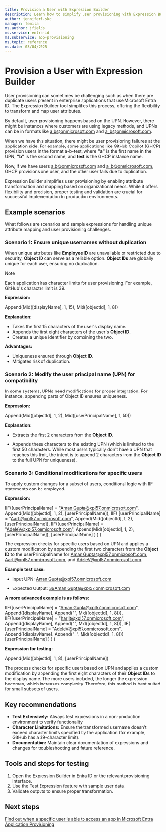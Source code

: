 ```yaml
---
title: Provision a User with Expression Builder
description: Learn how to simplify user provisioning with Expression Builder, handle duplicate users, and transform user attributes for seamless integration. 
author: jenniferf-skc
manager: femila
ms.author: jfields
ms.service: entra-id
ms.subservice: app-provisioning
ms.topic: reference
ms.date: 03/04/2025
---
```


# Provision a User with Expression Builder

User provisioning can sometimes be challenging such as when there are duplicate users present in enterprise applications that use Microsoft Entra ID. The Expression Builder tool simplifies this process, offering the flexibility to transform and map user attributes. 

By default, user provisioning happens based on the UPN. However, there might be instances where customers are using legacy methods, and UPNs can be in formats like a.b@onmicrosoft.com and a_b@onmicrosoft.com. 

When we have this situation, there might be user provisioning failures at the application side. For example, some applications like GitHub Copilot (GHCP) provision users in the format a-b-test, where **"a"** is the first name in the UPN, **"b"** is the second name, and **test** is the GHCP instance name. 

Now, if we have users a.b@onmicrosoft.com and a_b@onmicrosoft.com, GHCP provisions one user, and the other user fails due to duplication. 

Expression Builder simplifies user provisioning by enabling attribute transformation and mapping based on organizational needs. While it offers flexibility and precision, proper testing and validation are crucial for successful implementation in production environments.

## Example scenarios

What follows are scenarios and sample expressions for handling unique attribute mapping and user provisioning challenges.

### Scenario 1: Ensure unique usernames without duplication

When unique attributes like **Employee ID** are unavailable or restricted due to security, **Object ID** can serve as a reliable option. **Object IDs** are globally unique for each user, ensuring no duplication. 

> [!NOTE]
> Each application has character limits for user provisioning. For example, GitHub's character limit is 39. 

**Expression:** 

Append(Mid([displayName], 1, 15), Mid([objectId], 1, 8)) 

**Explanation:** 

- Takes the first 15 characters of the user's display name. 
- Appends the first eight characters of the user's **Object ID**. 
- Creates a unique identifier by combining the two. 

**Advantages:** 

- Uniqueness ensured through **Object ID**. 
- Mitigates risk of duplication. 

### Scenario 2: Modify the user principal name (UPN) for compatibility 

In some systems, UPNs need modifications for proper integration. For instance, appending parts of Object ID ensures uniqueness. 

**Expression:** 

Append(Mid([objectId], 1, 2), Mid([userPrincipalName], 1, 50)) 

**Explanation:** 

- Extracts the first 2 characters from the **Object ID**. 

- Appends these characters to the existing UPN (which is limited to the first 50 characters. While most users typically don't have a UPN that reaches this limit, the intent is to append 2 characters from the **Object ID** to the full UPN for uniqueness). 

### Scenario 3: Conditional modifications for specific users 
To apply custom changes for a subset of users, conditional logic with IIF statements can be employed. 

**Expression:**

IIF([userPrincipalName] = "Aman.Gupta@xpl57.onmicrosoft.com", Append(Mid([objectId], 1, 2), [userPrincipalName]), IIF( [userPrincipalName] = "Aarti@xpl57.onmicrosoft.com", Append(Mid([objectId], 1, 2), [userPrincipalName]), IIF([userPrincipalName] = "AdeleV@xpl57.onmicrosoft.com", Append(Mid([objectId], 1, 2), [userPrincipalName]), [userPrincipalName] ) ) )

The expression checks for specific users based on UPN and applies a custom modification by appending the first two characters from the **Object ID** to the userPrincipalName for Aman.Gupta@xpl57.onmicrosoft.com, Aarti@xpl57.onmicrosoft.com, and AdeleV@xpl57.onmicrosoft.com. 

**Example test case:** 

- Input UPN: Aman.Gupta@xpl57.onmicrosoft.com 

- Expected Output: 39Aman.Gupta@xpl57.onmicrosoft.com

**A more advanced example is as follows:**

IIF([userPrincipalName] = "Aman.Gupta@xpl57.onmicrosoft.com", Append([displayName], Append("", Mid([objectId], 1, 8))), IIF([userPrincipalName] = "harjit@xpl57.onmicrosoft.com", Append([displayName], Append("", Mid([objectId], 1, 8))), IIF( [userPrincipalName] = "AdeleV@xpl57.onmicrosoft.com", Append([displayName], Append("_", Mid([objectId], 1, 8))), [userPrincipalName] ) ) )

**Expression for testing:** 

Append(Mid([objectId], 1, 8), [userPrincipalName]) 

The process checks for specific users based on UPN and applies a custom modification by appending the first eight characters of their **Object IDs** to the display name. The more users included, the longer the expression becomes, which increases complexity. Therefore, this method is best suited for small subsets of users.  

## Key recommendations 

- **Test Extensively:** Always test expressions in a non-production environment to verify functionality. 
- **Character Limitations:** Ensure the transformed username doesn’t exceed character limits specified by the application (for example, GitHub has a 39-character limit). 
- **Documentation:** Maintain clear documentation of expressions and changes for troubleshooting and future reference. 

## Tools and steps for testing 

1. Open the Expression Builder in Entra ID or the relevant provisioning interface. 
1. Use the Test Expression feature with sample user data. 
1. Validate outputs to ensure proper transformation. 

## Next steps 

[Find out when a specific user is able to access an app in Microsoft Entra Application Provisioning](/entra/identity/app-provisioning/application-provisioning-when-will-provisioning-finish-specific-user)






